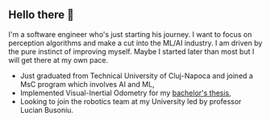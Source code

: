 ## Hello there 👋

<!--
**costineesti/costineesti** is a ✨ _special_ ✨ repository because its `README.md` (this file) appears on your GitHub profile.

Here are some ideas to get you started:

- 🔭 I’m currently working on ...
- 🌱 I’m currently learning ...
- 👯 I’m looking to collaborate on ...
- 🤔 I’m looking for help with ...
- 💬 Ask me about ...
- 📫 How to reach me: ...
- 😄 Pronouns: ...
- ⚡ Fun fact: ...
-->
I'm a software engineer who's just starting his journey. I want to focus on perception algorithms and make a cut into the ML/AI industry.
I am driven by the pure instinct of improving myself. Maybe I started later than most but I will get there at my own pace.

* Just graduated from Technical University of Cluj-Napoca and joined a MsC program which involves AI and ML,
* Implemented Visual-Inertial Odometry for my [bachelor's thesis](https://costinchitic.co/projects/Bachelors),
* Looking to join the robotics team at my University led by professor Lucian Busoniu.

